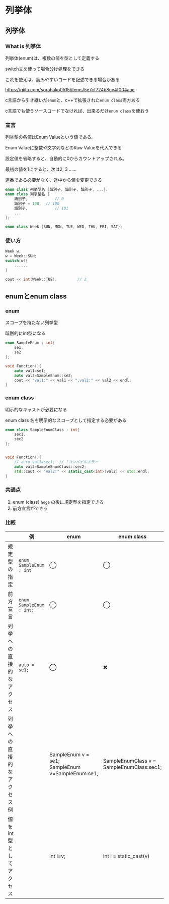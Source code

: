 # 列挙体





## 列挙体



### What is 列挙体

列挙体(enum)は、複数の値を型として定義する

switch文を使って場合分け処理をできる

これを使えば、読みやすいコードを記述できる場合がある

https://qiita.com/sorahako0515/items/5e7cf724b8ce4f004aae

c言語から引き継いだ`enum`と、c++で拡張された`enum class`両方ある

c言語でも使うソースコードでなければ、出来るだけ`enum class`を使おう



### 宣言

列挙型の各値はEnum Valueという値である。

Enum Valueに整数や文字列などのRaw Valueを代入できる

設定値を省略すると、自動的に0からカウントアップされる。

最初の値を1にすると、次は2, 3 ......

連番である必要がなく、途中から値を変更できる

```c++
enum class 列挙型名 {識別子, 識別子, 識別子, ...};
enum class 列挙型名 {
    識別子,			// 0
    識別子 = 100,	// 100
    識別子,			// 101
    ...
};

enum class Week {SUN, MON, TUE, WED, THU, FRI, SAT};
```



### 使い方

```c++
Week w;
w = Week::SUN;
switch(w){
    ......
}

cout << int(Week::TUE);			// 2
```





## enumとenum class



### enum

スコープを持たない列挙型

暗黙的にint型になる

```c++
enum SampleEnum : int{
    se1,
    se2
};

void Function(){
	auto val1=se1;    
	auto val2=SampleEnum::se2;
	cout << "val1:" << val1 << ",val2:" << val2 << endl; 
}
```



### enum class

明示的なキャストが必要になる

enum class 名を明示的なスコープとして指定する必要がある

```c++
enum class SampleEnumClass : int{
	sec1,
	sec2
};


void Function(){
	// auto val1=sec1;  // !コンパイルエラー
	auto val2=SampleEnumClass::sec2;
	std::cout << "val2:" << static_cast<int>(val2) << std::endl; 
}
```



### 共通点

1. enum (class) `hoge` の後に規定型を指定できる
2. 前方宣言ができる



### 比較

|                            | 例                       | enum                                                 | enum class                                |
| -------------------------- | ------------------------ | ---------------------------------------------------- | ----------------------------------------- |
| 規定型の指定               | `enum SampleEnum : int`  | ◯                                                    | ◯                                         |
| 前方宣言                   | `enum SampleEnum : int;` | ◯                                                    | ◯                                         |
| 列挙への直接的なアクセス   | `auto = se1;`            | ◯                                                    | ✖️                                         |
| 列挙への直接的なアクセス例 |                          | SampleEnum v = se1;<br/>SampleEnum v=SampleEnum:se1; | SampleEnumClass v = SampleEnumClass:sec1; |
| 値をint型としてアクセス    |                          | int i=v;                                             | int i = static_cast<int>(v)               |





















